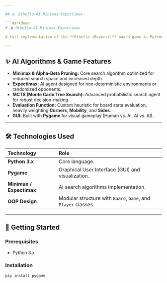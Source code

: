 ```yaml
---

## ۵. Othello-AI-Minimax-Expectimax

```markdown
# ♟️ Othello-AI-Minimax-Expectimax

A full implementation of the **Othello (Reversi)** board game in Python, featuring multiple sophisticated **Artificial Intelligence (AI)** agents.

---
```


## ✨ AI Algorithms & Game Features

* **Minimax & Alpha-Beta Pruning:** Core search algorithm optimized for reduced search space and increased depth.
* **Expectimax:** AI agent designed for non-deterministic environments or randomized opponents.
* **MCTS (Monte Carlo Tree Search):** Advanced probabilistic search agent for robust decision-making.
* **Evaluation Function:** Custom heuristic for board state evaluation, heavily weighting **Corners**, **Mobility**, and **Sides**.
* **GUI:** Built with **Pygame** for visual gameplay (Human vs. AI, AI vs. AI).

---

## 🛠️ Technologies Used

| Technology | Role |
| :--- | :--- |
| **Python 3.x** | Core language. |
| **Pygame** | Graphical User Interface (GUI) and visualization. |
| **Minimax / Expectimax** | AI search algorithms implementation. |
| **OOP Design** | Modular structure with `Board`, `Game`, and `Player` classes. |

---

## 🚀 Getting Started

### Prerequisites
* Python 3.x

### Installation

```bash
pip install pygame
